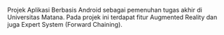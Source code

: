 Projek Aplikasi Berbasis Android sebagai pemenuhan tugas akhir di Universitas Matana.
Pada projek ini terdapat fitur Augmented Reality dan juga Expert System (Forward Chaining).
